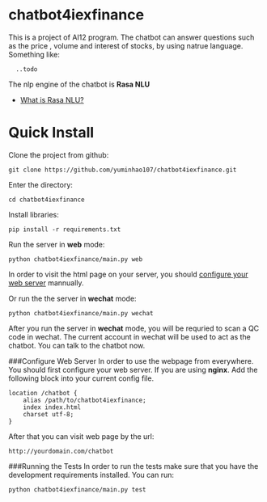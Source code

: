 # chatbot4iexfinance
This is a project of AI12 program.
The chatbot can answer questions such as the price , volume and interest of stocks, by using natrue language. Something like:
```
  ..todo
```
The nlp engine of the chatbot is **Rasa NLU**
- [What is Rasa NLU?](http://rasa.com/products/rasa-stack/)

# Quick Install
Clone the project from github:
```
git clone https://github.com/yuminhao107/chatbot4iexfinance.git
```
Enter the directory:
```
cd chatbot4iexfinance
```
Install libraries:
```
pip install -r requirements.txt
```
Run the server in **web** mode:
```
python chatbot4iexfinance/main.py web
```
In order to visit the html page on your server, you should [configure your web server](#config-web-server) mannually.

Or run the the server in **wechat** mode:
```
python chatbot4iexfinance/main.py wechat
```
After you run the server in **wechat** mode, you will be requried to scan a QC code in wechat. The current account in wechat will be used to act as the chatbot. You can talk to the chatbot now.

###Configure Web Server
In order to use the webpage from everywhere. You should first configure your web server.
If you are using **nginx**. Add the following block into your current config file.
```
location /chatbot {
    alias /path/to/chatbot4iexfinance;
    index index.html
    charset utf-8;
}
```
After that you can visit web page by the url:
```
http://yourdomain.com/chatbot
```

###Running the Tests
In order to run the tests make sure that you have the development requirements installed. You can run:
```
python chatbot4iexfinance/main.py test
```
